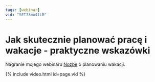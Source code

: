 ```yaml
---
tags: [webinar]
vid: "SET73mu4fLM"
---
```


# Jak skutecznie planować pracę i wakacje - praktyczne wskazówki

Nagranie mojego webinaru [Nozbe][n] o planowaniu wakacji. 

{% include video.html id=page.vid %}

<!--More-->


[n]: https://nozbe.com/
